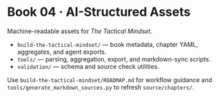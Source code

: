 # Book 04 · AI-Structured Assets

Machine-readable assets for *The Tactical Mindset*.

- `build-the-tactical-mindset/` — book metadata, chapter YAML, aggregates, and agent exports.
- `tools/` — parsing, aggregation, export, and markdown-sync scripts.
- `validation/` — schema and source check utilities.

Use `build-the-tactical-mindset/ROADMAP.md` for workflow guidance and `tools/generate_markdown_sources.py` to refresh `source/chapters/`.
